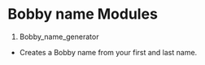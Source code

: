 # Bobby name Modules

1. Bobby_name_generator
* Creates a Bobby name from your first and last name.
